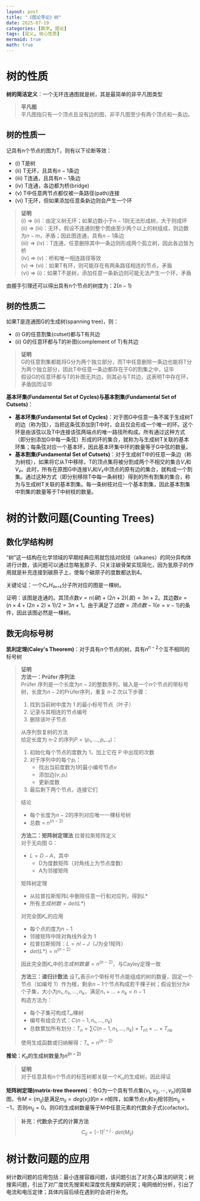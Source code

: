 ```yaml
---
layout: post
title: "《图论导论》树"
date: 2025-07-19
categories: [数学, 图论]
tags: [定义, 核心性质]
mermaid: true
math: true
---
```


# 树的性质

**树的简洁定义**：一个无环连通图就是树，其是最简单的非平凡图类型

> **平凡图**  
> 平凡图指只有一个顶点且没有边的图，非平凡图至少有两个顶点和一条边。

## 树的性质一

记具有n个节点的图为T，则有以下论断等效：

- (i) T是树
- (ii) T无环，且具有$n-1$条边
- (iii) T连通，且具有$n-1$条边
- (iv) T连通，各边都为桥(bridge)
- (v) T中任意两节点都仅被一条路径(path)连接
- (vi) T无环，但如果添加任意条新边则会产生一个环

> **证明**  
> (i) $\Rightarrow$ (ii)：由定义树无环；如果边数小于$n-1$则无法形成树，大于则成环  
> (ii) $\Rightarrow$ (iii)：无环，假设不连通则整个图由至少两个以上的树组成，则边数为$n-m$，矛盾；因此图连通，具有$n-1$条边  
> (iii) $\Rightarrow$ (iv)：T连通，任意删除其中一条边则形成两个孤立树，因此各边皆为桥  
> (iv) $\Rightarrow$ (v)：桥和唯一相连路径等效  
> (v) $\Rightarrow$ (vi)：如果T有环，则可能存在有两条路径相连的节点，矛盾  
> (vi) $\Rightarrow$ (i)：如果T不是树，添加任意一条新边则可能无法产生一个环，矛盾  

由握手引理还可以得出具有n个节点的树度为：$2(n-1)$

## 树的性质二

如果T是连通图G的生成树(spanning tree)，则：

- (i) G的任意割集(cutset)都与T有共边
- (ii) G的任意环都与T的补图(complement of T)有共边

> **证明**  
> G的任意割集都能将G分为两个独立部分，而T中任意删除一条边也能将T分为两个独立部分，因此T中任意一条边都存在于G的割集之中，证毕  
> 假设G的任意环都与T的补图无共边，则其必与T共边，这表明T中存在环，矛盾因而证毕

**基本环集(Fundamental Set of Cycles)与基本割集(Fundamental Set of Cutsets)**：

- **基本环集(Fundamental Set of Cycles)**：对于图G中任意一条不属于生成树T的边（称为弦），当把这条弦添加到T中时，会且仅会形成一个唯一的环。这个环是由该弦以及T中连接该弦两端点的唯一路径所构成。所有通过这种方式（即分别添加G中每一条弦）形成的环的集合，就称为与生成树T关联的基本环集；每条弦对应一个基本环，因此基本环集中环的数量等于G中弦的数量。
- **基本割集(Fundamental Set of Cutsets)**：对于生成树T中的任意一条边（称为树枝），如果将它从T中移除，T的顶点集将被分割成两个不相交的集合$V₁$和$V₂$。此时，所有在原图G中连接$V₁$和$V₂$中顶点的原有边的集合，就构成一个割集。通过这种方式（即分别移除T中每一条树枝）得到的所有割集的集合，称为与生成树T关联的基本割集。每一条树枝对应一个基本割集，因此基本割集中割集的数量等于T中树枝的数量。

# 树的计数问题(Counting Trees)

## 数化学结构树

“树”这一结构在化学领域的早期经典应用就包括对烷烃（alkanes）的同分异构体进行计数，该问题可以通过忽略氢原子、只关注碳骨架实现简化，因为氢原子的作用就是补充连接到碳原子上，使每个碳原子的度数都达到4。

关键论证：一个$CₙH₂ₙ₊₂$分子所对应的图是一棵树。

证明：该图是连通的。其顶点数$v = n (碳) + (2n+2) (氢) = 3n+2$。其边数$e = (n×4 + (2n+2)×1) / 2 = 3n+1$。由于满足了$边数 = 顶点数 - 1 (e = v-1)$的条件，因此该图必然是一棵树。

## 数无向标号树

**凯利定理(Caley's Theorem)**：对于具有$n$个节点的树，具有$n^{n-2}$个互不相同的标号树

> **证明**  
> **方法一：Prüfer 序列法**  
> Prüfer 序列是一个长度为$n-2$的整数序列，输入是一个$n$个节点的带标号树，长度为$n-2$的Prüfer序列，重复 n-2 次以下步骤：  
> 1. 找到当前树中度为 1 的最小标号节点（叶子）  
> 2. 记录与其相连的节点编号  
> 3. 删除该叶子节点  
> 
> 从序列恢复树的方法  
> 给定长度为 n-2 的序列$P = (p₁, ..., pₙ₋₂)$：  
> 1. 初始化每个节点的度数为 1，加上它在 P 中出现的次数  
> 2. 对于序列中的每个$pᵢ$：  
>    - 找出当前度数为1的最小编号节点$v$  
>    - 添加边$(v, pᵢ)$  
>    - 更新度数  
> 3. 最后剩下两个节点，连接它们  
>
> 结论  
> - 每个长度为$n-2$的序列对应唯一一棵标号树
> - 总数 = $n^{(n-2)}$
>
> **方法二：矩阵树定理法**
> 拉普拉斯矩阵定义  
对于无向图 G：  
> - $L = D - A$，其中  
>   - D为度数矩阵（对角线上为节点度数）  
>   - A为邻接矩阵  
>
> 矩阵树定理  
> - 从拉普拉斯矩阵$L$中删除任意一行和对应列，得到$L*$  
> - 所有$生成树数 = det(L*)$  
>
> 对完全图$Kₙ$的应用  
> - 每个点的度为$n-1$  
> - 邻接矩阵中除对角线外全为 1  
> - 拉普拉斯矩阵：$L = nI - J$（$J$为全1矩阵）  
> - $det(L*) = n^{(n-2)}$  
>
> 因此完全图$Kₙ$中的$生成树数量 = n^{(n-2)}$，与Cayley定理一致  
>
> **方法三：递归计数法**
> 设$Tₙ$表示$n$个带标号节点能组成的树的数量，固定一个节点（如编号 1）作为根，剩余$n-1$个节点构成若干棵子树；假设划分为$k$个子集，大小为$n₁, n₂, ..., n_k$，满足$n₁ + ... + n_k = n - 1$  
> 构造方法为：  
> - 每个子集可构成$Tₙᵢ$棵树  
> - 编号有组合方式：$C(n-1, n₁, ..., n_k)$  
> - 总数累加所有划分：$T_n = \sum C(n-1, n_1, ..., n_k) \times T_{n1} \times ... \times T_{nk}$  
> 
> 使用生成函数或归纳解得：$Tₙ = n^{(n-2)}$  

**推论**：$K_{n}$的生成树数量为$n^{(n-2)}$

> **证明**  
> 对于任意具有n个节点的标签树都关联一个$K_{n}$的生成树，因此得证

**矩阵树定理(matrix-tree theorem)**：令G为一个具有节点集$\{ v_1,v_2,\cdots,v_n \}$的简单图，令$M=(m_{ij})$是满足$m_{ii}=deg(v_i)$的$n \times n$矩阵，如果节点$v_i$和$v_j$相邻则$m_{ij}=-1$，否则$m_{ij}=0$。则G的生成树数量等于M中任意元素的代数余子式(cofactor)。

> **补充：代数余子式的计算方法**  
> $$C_{ij}=(-1)^{i+j} \cdot det(M_{ij})$$

# 树计数问题的应用

树计数问题的应用包括：最小连接容器问题，该问题引出了对贪心算法的研究；树搜索问题，引出了对广度优先搜索和深度优先搜索的研究；电网络的分析，引出了电流和电压定律；具体内容后续在遇到时会进行补充。